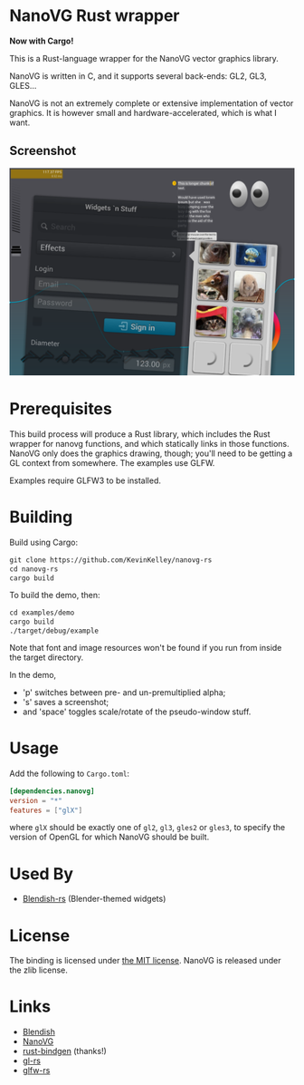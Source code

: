 NanoVG Rust wrapper
===================

**Now with Cargo!**

This is a Rust-language wrapper for the NanoVG vector graphics library.

NanoVG is written in C, and it supports several back-ends: GL2, GL3, GLES...

NanoVG is not an extremely complete or extensive implementation of vector graphics.
It is however small and hardware-accelerated, which is what I want.

## Screenshot

![yay! screenshot works in rust demo!](/screenshot.png)

Prerequisites
=============

This build process will produce a Rust library, which includes the Rust wrapper
for nanovg functions, and which statically links in those functions.
NanoVG only does the graphics drawing, though; you'll need to be
getting a GL context from somewhere.  The examples use GLFW.

Examples require GLFW3 to be installed.

Building
========

Build using Cargo:

    git clone https://github.com/KevinKelley/nanovg-rs
    cd nanovg-rs
    cargo build

To build the demo, then:

    cd examples/demo
    cargo build
    ./target/debug/example

Note that font and image resources won't be found if you run from
inside the target directory.

In the demo,
- 'p' switches between pre- and un-premultiplied alpha;
- 's' saves a screenshot;
- and 'space' toggles scale/rotate of the pseudo-window stuff.

Usage
=====

Add the following to `Cargo.toml`:

```toml
[dependencies.nanovg]
version = "*"
features = ["glX"]
```

where `glX` should be exactly one of `gl2`, `gl3`, `gles2` or `gles3`,
to specify the version of OpenGL for which NanoVG should be built.

Used By
=======

- [Blendish-rs](https://github.com/KevinKelley/blendish-rs) (Blender-themed widgets)

License
=======

The binding is licensed under [the MIT license](LICENSE.txt).
NanoVG is released under the zlib license.

Links
=====

- [Blendish](https://bitbucket.org/duangle/blendish)
- [NanoVG](https://github.com/memononen/nanovg)
- [rust-bindgen](https://github.com/crabtw/rust-bindgen) (thanks!)
- [gl-rs](https://github.com/bjz/gl-rs)
- [glfw-rs](https://github.com/bjz/glfw-rs)
